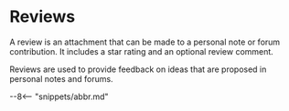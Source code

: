 <!-- SPDX-License-Identifier: CC-BY-4.0 -->
<!-- Copyright Contributors to the ODPi Egeria project. -->

# Reviews

A review is an attachment that can be made to
a personal note or forum contribution.
It includes a star rating and an optional review comment.

Reviews are used to provide feedback on ideas that are
proposed in personal notes and forums.

--8<-- "snippets/abbr.md"